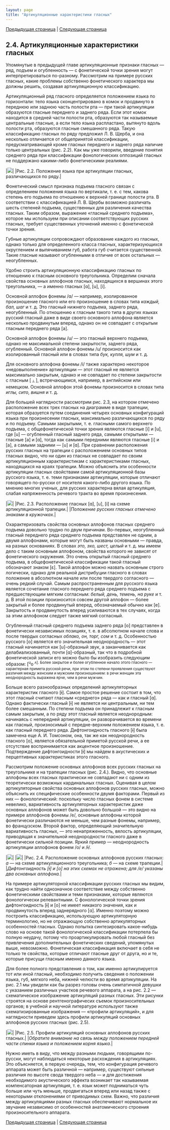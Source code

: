 ```yaml
---
layout: page
title: "Артикуляционные характеристики гласных"
---
```


[Предыдущая страница](023.html) | [Следующая страница](025.html)

## 2.4. Артикуляционные характеристики гласных 
Упомянутые в предыдущей главе артикуляционные признаки гласных — ряд, 
подъем и огубленность — с фонетической точки зрения могут интерпретироваться 
по-разному. Рассмотрим на примере русских гласных, какие проблемы собственно 
фонетического характера мы должны решить, создавая артикуляционную классификацию. 

Артикуляционный ряд гласного определяется положением языка по горизонтали: тело
языка сконцентрировано в комок и продвинуто в переднюю или заднюю часть полости рта — 
при такой артикуляции образуются гласные переднего и заднего ряда. Если этот комок находится 
в средней части полости рта, образуются так называемые центральные гласные, а если тело
языка распластано, вытянуто вдоль полости рта, образуются гласные смешанного ряда. 
Такую классификацию гласных по ряду предложил Л. В. Щерба, и она несколько отличается 
от общепринятой классификации, предусматривающей кроме гласных переднего и заднего
ряда наличие только центральных (рис. 2.2). Как мы уже говорили, введение понятия 
среднего ряда при классификации фонологических оппозиций гласных не поддержано 
какими-либо фонетическими реалиями.

|![](images/ris2-2.jpg)|
|Рис. 2.2. Положение языка при артикуляции гласных, различающихся по ряду.|

Фонетический смысл признака подъема гласного связан с определением положения 
языка по вертикали, т. е. с тем, какова степень его подъема по отношению к верхней границе 
полости рта. В соответствии с классификацией Л. В. Щербы возможно различать шесть
степеней подъема, существенных для различения качества гласных. Таким образом, выражение
«гласный среднего подъема», которое мы используем при описании соответствующих русских
гласных, требует существенных уточнений именно с фонетической точки зрения. 

Губные артикуляции сопровождают образование каждого из гласных, однако только для 
определенного класса гласных, характеризующихся округлением и выпячиванием губ,
работа губ считается существенной. Такие гласные называют огубленными в отличие от всех
остальных — неогубленных. 

Удобно строить артикуляционную классификацию гласных по отношению к гласным основного
треугольника. Определим сначала свойства основных аллофонов гласных, находящихся 
в вершинах этого треугольника, — а именно гласных [ɑ], [u], [i]. 

Основной аллофон фонемы /ɑ/ — например, изолированное произношение гласного или его 
произношение в словах типа <i>каждый, бал, шаг</i> и т. д. Это гласный нижнего подъема, заднего 
ряда, неогубленный. По отношению к гласным такого типа в других языках русский гласный
даже в виде своего основного аллофона является несколько продвинутым вперед, однако он 
не совпадает с открытым гласным переднего ряда [a].

Основной аллофон фонемы /u/ — это гласный верхнего подъема, однако не максимальной 
степени закрытости, заднего ряда, огубленный. Основной аллофон фонемы /u/ произносится 
как изолированный гласный или в словах типа <i>бук, купля, шум</i> и т. д. 

Для основного аллофона фонемы /i/ также характерно некоторое «недовыполнение»
артикуляции — этот гласный не является максимально закрытым, однако и не совпадает по 
степени закрытости с гласным [<sub> ┴ </sub>], встречающимся, например, в английском или немецком. 
Основной аллофон этой фонемы произносится в словах типа <i>иглы, сито, вишня</i> и т. д.

Для большей наглядности рассмотрим рис. 2.3, на котором отмечено расположение всех трех гласных на диаграмме в виде трапеции, которая 
образуется путем соединения четырех основных конфигураций языка при произнесении гласных, 
максимально различающихся по ряду и по подъему. Самыми закрытыми, т. е. гласными самого 
верхнего подъема, с общефонетической точки зрения являются гласные [i] и [u], где [u] — 
огубленный гласный заднего ряда, самыми открытыми — гласные [a] и [ɑ], тогда как самыми 
передними являются гласные [i] и [a], а самыми задними — [u] и [ɑ]. При сравнении расположения 
русских гласных на трапеции с расположением основных типов гласных видно, что ни один из 
гласных не совпадает по своим артикуляционным характеристикам с характеристиками гласных, 
находящихся на краях трапеции. Можно объяснить эти особенности артикуляции гласных 
свойствами самой артикуляционной базы русского языка, т. е. теми признаками артикуляции,
которые отличают говорящего по-русски от носителя какого-либо другого языка. По мнению 
многих ученых, для русских характерна вялая артикуляция, слабая напряженность речевого
тракта во время произнесения.

|![](images/ris2-3.jpg)|
|Рис. 2.3. Расположение гласных [ɑ], [u], [i] на схеме артикуляционной трапеции.|
|*Положение русских гласных отмечено знаками в кружочках.*|

Охарактеризовать свойства основных аллофонов гласных среднего подъема довольно трудно 
по двум причинам. Во-первых, неогубленный гласный переднего ряда среднего подъема 
представлен не одним, а двумя аллофонами, которые могут быть названы основными —
правда, на разных основаниях. В словах <i>это, эхо, шест, целый</i> и т. д. мы имеем дело с таким 
основным аллофоном, свойства которого не зависят от фонетического окружения. Это очень 
открытый гласный среднего подъема, в общефонетической классификации такой гласный 
обозначают знаком [ε]. Такой аллофон можно назвать основным строго логически, однако 
для реальной дистрибуции гласного в словах положение в абсолютном начале или после 
твердого согласного — очень редкий случай. Самым распространенным для русского языка 
является сочетание гласного переднего ряда среднего подъема с предшествующим мягким 
согласным: <i>белый, день, темень, на руке</i> и т. д. В этой позиции произносится совсем другой
аллофон — более закрытый и более продвинутый вперед, обозначаемый обычно как [e]. 
Закрытость и продвинутость вперед усиливаются в тех случаях, когда за этим аллофоном следует 
также мягкий согласный. 

Огубленный гласный среднего подъема заднего ряда [o] представлен в фонетически независимых 
позициях, т. е. в абсолютном начале слова и после твердых согласных <i>облако, он, торг, сом</i> и т. д. 
Особенностью русского [o] является его значительная неоднородность — этот гласный начинается 
как [u]-образный звук, а заканчивается как делабиализованный, почти [ɑ]-образный, так что в 
подробной фонетической записи его можно было бы изобразить следующим образом: [<sup>u</sup>o<sup>
ʌ]. 
Более закрытое и более огубленное начало этого гласного — характерная примета русской речи, 
при этом по степени проявления существуют различия между женским и мужским произношением: 
в речи женщин эта неоднородность выражена ярче, чем в речи мужчин. </span>

Больше всего разнообразных определений артикуляторных характеристик гласного [ɨ]. Самое 
простое решение состоит в том, что этот гласный считают гласным «среднего» ряда — 
как и гласный [ɑ]. Однако фактически гласный [ɨ] не является ни центральным, ни тем 
более смешанным. По степени подъема он принадлежит к гласным самым закрытым, а по 
ряду этот гласный является неоднородным: начинаясь с непередней артикуляции, он 
разворачивается во времени как гласный, произносимый с передне-верхним положением языка,
т. е. как гласный переднего ряда. Дифтонгоидность гласного [ɨ] была замечена еще А. И. Томсоном, 
она, так же как неоднородность гласного [o], является обязательной приметой русской речи, 
а ее отсутствие воспринимается как акцентное произношение. Подтверждение дифтонгоидности [ɨ]
мы найдем в акустических и перцептивных характеристиках этого гласного. 

Рассмотрим положение основных аллофонов всех русских гласных на треугольнике и на 
трапеции гласных (рис. 2.4.).
Видно, что основные аллофоны всех гласных практически не совпадают
ни с одним из теоретически возможных кардинальных гласных. Оценивая в целом 
артикуляторные свойства основных аллофонов русских гласных, можно объяснить их
специфические особенности двумя факторами. Первый из них — фонологический: поскольку 
число гласных фонем в системе невелико, вариативность артикуляторных характеристик даже
основных аллофонов может быть довольно большой — это видно на примере аллофонов
фонемы /е/, основные аллофоны которой фонетически различаются не меньше, чем разные
фонемы, например, во французском. Второй фактор, определяющий значительную вариативность
гласных, — это ненапряженность, вялость артикуляции, приводящая к значительной 
неоднородности гласного даже в фонетически сильной позиции. Яркий пример —
неоднородность артикуляции аллофонов фонем /о/ и /ɨ/.

|![](images/ris2-4a.jpg)|
|![](images/ris2-4b.jpg)|
|Рис. 2.4. Расположение основных аллофонов русских гласных: *а* — на схеме артикуляционного треугольника; *б* — на схеме трапеции.|
|*Дифтонгоидность [ɨ] и [o] на этих схемах не отражена; для /e/ указаны два основных аллофона.*|

На примере артикуляторной классификации русских гласных мы видим, как трудно найти 
однозначное соответствие между собственно фонетическими свойствами и теми признаками, 
которые являются фонологически релевантными. С фонологической точки зрения 
дифтонгоидность [ɨ] и [o] не имеет никакого значения, как и продвинутость вперед заднерядного
[ɑ]. Именно поэтому можно построить классификацию, использующую артикуляторную 
терминологию, но не отражающую собственно артикуляторных особенностей гласных. 
Однако попытка синтезировать какое-нибудь слово на основе такой фонологической классификации 
потерпела бы полную неудачу, потому что проартикулировать любой гласный без привлечения 
дополнительных фонетических сведений, упомянутых выше, невозможно. Фонетическая
классификация включает в себя не только те свойства, которые отличают гласные друг от друга, 
но и те, которые присущи гласным именно данного языка.

Для более полного представления о том, как именно артикулируется тот или иной гласный, 
необходимо получить сведения о положении языка, губ, мягкого неба, нижней челюсти во 
время артикуляции. На рис. 2.1 мы увидели как бы разрез головы очень симпатичной девушки 
с указанием различных участков речевого аппарата, а на рис. 2.2 — схематическое изображение 
артикуляций разных гласных. Эти рисунки строятся на основе рентгенографичесих съемок 
произносительных органов; в учебной и научной литературе используют также 
схематизированные изображения — «профили артикуляций», и для наглядности приведем здесь 
профили артикуляций основных аллофонов русских гласных (рис. 2.5).

|![](images/ris2-5.jpg)|
|Рис. 2.5. Профили артикуляций основных аллофонов русских гласных.|
|*Обратите внимание на связь между положением передней части спинки языка и положением корня языка.*|

Нужно иметь в виду, что между разными людьми, говорящими по-русски, могут наблюдаться 
некоторые расхождения в артикуляциях. Это объясняется, в первую очередь, тем, что 
конфигурация речевого аппарата может быть различной — например, существуют сильные 
различия по высоте свода твердого неба — и для достижения необходимого акустического
эффекта возникает так называемая компенсаторная артикуляция, т. е. язык может подниматься 
чуть больше или чуть меньше, продвигаться вперед или назад также с некоторыми отклонениями 
от приводимых схем. Важно, что различия между артикуляциями разных гласных обеспечивают 
нормальное их звучание независимо от особенностей анатомического строения произносительного
аппарата. 

[Предыдущая страница](023.html) | [Следующая страница](025.html)

